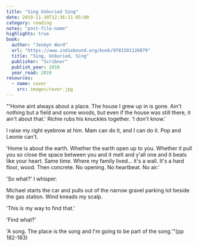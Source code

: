 ```yaml
---
title: "Sing Unburied Sing"
date: 2019-11-30T12:36:11-05:00
category: reading
notes: "post-file-name"
highlights: true
book:
  author: "Jesmyn Ward"
  url: "https://www.indiebound.org/book/9781501126079"
  title: "Sing, Unburied, Sing"
  publisher: "Scribner"
  publish_year: 2018
  year_read: 2019
resources:
  - name: cover
    src: images/cover.jpg
---
```


"'Home aint always about a place. The house I grew up in is gone. Ain't nothing but a field and some woods, but even if the house was still there, it ain't about that.' Richie rubs his knuckles together. 'I don't know.'

I raise my right eyebrow at him. Mam can do it, and I can do it. Pop and Leonie can't.

'Home is about the earth. Whether the earth open up to you. Whether it pull you so close the space between you and it melt and y'all one and it beats like your heart. Same time. Where my family lived... it's a wall. It's a hard floor, wood. Then concrete. No opening. No heartbeat. No air.'

'So what?' I whisper.

Michael starts the car and pulls out of the narrow gravel parking lot beside the gas station. Wind kneads my scalp.

'This is my way to find that.'

'Find what?'

'A song. The place is the song and I'm going to be part of the song.'"(pp 182-183)